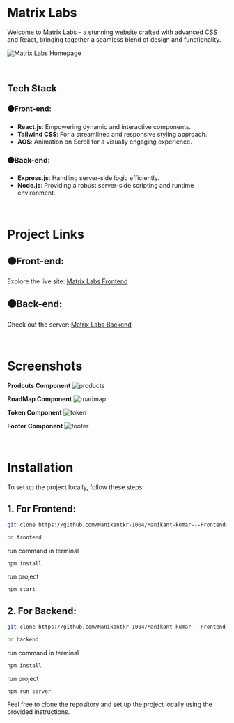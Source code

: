 # Matrix Labs

Welcome to Matrix Labs – a stunning website crafted with advanced CSS and React, bringing together a seamless blend of design and functionality.

![Matrix Labs Homepage](https://github.com/Manikantkr-1004/Manikant-kumar---Frontend-Developer/assets/123896779/f1485344-1282-4f0e-ba1c-3d8fb957fbf7)

<br>

## Tech Stack

### ⚫Front-end:
- **React.js**: Empowering dynamic and interactive components.
- **Tailwind CSS**: For a streamlined and responsive styling approach.
- **AOS**: Animation on Scroll for a visually engaging experience.

### ⚫Back-end:
- **Express.js**: Handling server-side logic efficiently.
- **Node.js**: Providing a robust server-side scripting and runtime environment.

<br>


# Project Links

## ⚫Front-end:

Explore the live site: [Matrix Labs Frontend](https://matrixlabsbymani.netlify.app/)

## ⚫Back-end:

Check out the server: [Matrix Labs Backend](https://matrixlab.onrender.com)

<br>


# Screenshots

**Prodcuts Component**
![products](https://github.com/Manikantkr-1004/Manikant-kumar---Frontend-Developer/assets/123896779/a33d72c3-55cb-4128-8d8b-bb8867104465)


**RoadMap Component**
![roadmap](https://github.com/Manikantkr-1004/Manikant-kumar---Frontend-Developer/assets/123896779/690f53d1-47c0-48c0-92a9-43a5a743c211)


**Token Component**
![token](https://github.com/Manikantkr-1004/Manikant-kumar---Frontend-Developer/assets/123896779/f2d28f21-564a-4457-ac8a-7c7217682804)


**Footer Component**
![footer](https://github.com/Manikantkr-1004/Manikant-kumar---Frontend-Developer/assets/123896779/92fdfa3c-4603-4187-ab0a-6232b911c5c2)


<br>

# Installation
To set up the project locally, follow these steps:


## 1. For Frontend:

```bash
git clone https://github.com/Manikantkr-1004/Manikant-kumar---Frontend-Developer.git
```

```bash
cd frontend
```

run command in terminal
```
npm install
```

run project
```
npm start
```



## 2. For Backend:

```bash
git clone https://github.com/Manikantkr-1004/Manikant-kumar---Frontend-Developer.git
```

```bash
cd backend
```

run command in terminal
```
npm install
```

run project
```
npm run server
```


Feel free to clone the repository and set up the project locally using the provided instructions.
